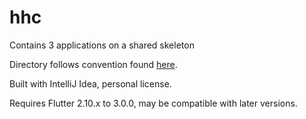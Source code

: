 # hhc

Contains 3 applications on a shared skeleton

Directory follows convention found [here](https://dart.dev/tools/pub/package-layout).

Built with IntelliJ Idea, personal license.

Requires Flutter 2.10.x to 3.0.0, may be compatible with later versions. 
